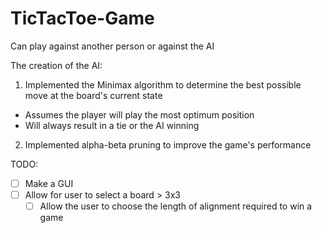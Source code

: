 # TicTacToe-Game

Can play against another person or against the AI

The creation of the AI:
1. Implemented the Minimax algorithm to determine the best possible move at the board's current state
  - Assumes the player will play the most optimum position 
  - Will always result in a tie or the AI winning
2. Implemented alpha-beta pruning to improve the game's performance  


TODO:
- [ ] Make a GUI
- [ ] Allow for user to select a board > 3x3 
  - [ ] Allow the user to choose the length of alignment required to win a game
